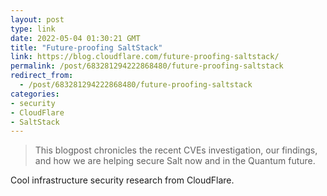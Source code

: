 ```yaml
---
layout: post
type: link
date: 2022-05-04 01:30:21 GMT
title: "Future-proofing SaltStack"
link: https://blog.cloudflare.com/future-proofing-saltstack/
permalink: /post/683281294222868480/future-proofing-saltstack
redirect_from: 
  - /post/683281294222868480/future-proofing-saltstack
categories:
- security
- CloudFlare
- SaltStack
---
```

<blockquote>This blogpost chronicles the recent CVEs investigation, our findings, and how we are helping secure Salt now and in the Quantum future.</blockquote>
<p>Cool infrastructure security research from CloudFlare.</p>